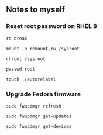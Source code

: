 ## Notes to myself

### Reset root password on RHEL 8

`rd break`

`mount -o remount,rw /sysroot`

`chroot /sysroot`

`passwd root`

`touch ./autorelabel`

### Upgrade Fedora firmware

`sudo fwupdmgr refresh`

`sudo fwupdmgr get-updates`

`sudo fwupdmgr get-devices`